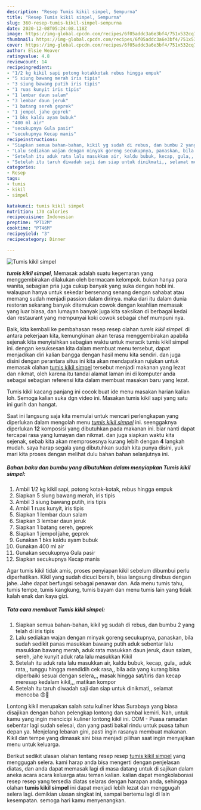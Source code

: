```yaml
---
description: "Resep Tumis kikil simpel, Sempurna"
title: "Resep Tumis kikil simpel, Sempurna"
slug: 360-resep-tumis-kikil-simpel-sempurna
date: 2020-12-08T05:24:08.118Z
image: https://img-global.cpcdn.com/recipes/6f05addc3a6e3bf4/751x532cq70/tumis-kikil-simpel-foto-resep-utama.jpg
thumbnail: https://img-global.cpcdn.com/recipes/6f05addc3a6e3bf4/751x532cq70/tumis-kikil-simpel-foto-resep-utama.jpg
cover: https://img-global.cpcdn.com/recipes/6f05addc3a6e3bf4/751x532cq70/tumis-kikil-simpel-foto-resep-utama.jpg
author: Elsie Weaver
ratingvalue: 4.8
reviewcount: 14
recipeingredient:
- "1/2 kg kikil sapi potong kotakkotak rebus hingga empuk"
- "5 siung bawang merah iris tipis"
- "3 siung bawang putih iris tipis"
- "1 ruas kunyit iris tipis"
- "1 lembar daun salam"
- "3 lembar daun jeruk"
- "1 batang sereh geprek"
- "1 jempol jahe geprek"
- "1 bks kaldu ayam bubuk"
- "400 ml air"
- "secukupnya Gula pasir"
- "secukupnya Kecap manis"
recipeinstructions:
- "Siapkan semua bahan-bahan, kikil yg sudah di rebus, dan bumbu 2 yang telah di iris tipis"
- "Lalu sediakan wajan dengan minyak goreng secukupnya, panaskan, bila sudah sedikit panas masukkan bawang putih aduk sebentar lalu masukkan bawang merah, aduk rata masukkan daun jeruk, daun salam, sereh, jahe kunyit aduk rata lalu masukkan Kikil"
- "Setelah itu aduk rata lalu masukkan air, kaldu bubuk, kecap, gula,, aduk rata,, tunggu hingga mendidih cek rasa,, bila ada yang kurang bisa diperbaiki sesuai dengan selera,,, masak hingga sat/tiris dan kecap meresap kedalam kikil,,, matikan kompor"
- "Setelah itu taruh diwadah saji dan siap untuk dinikmati,, selamat mencoba 😍🙏"
categories:
- Resep
tags:
- tumis
- kikil
- simpel

katakunci: tumis kikil simpel 
nutrition: 170 calories
recipecuisine: Indonesian
preptime: "PT12M"
cooktime: "PT46M"
recipeyield: "3"
recipecategory: Dinner

---
```



![Tumis kikil simpel](https://img-global.cpcdn.com/recipes/6f05addc3a6e3bf4/751x532cq70/tumis-kikil-simpel-foto-resep-utama.jpg)

<b><i>tumis kikil simpel</i></b>, Memasak adalah suatu kegemaran yang menggembirakan dilakukan oleh bermacam kelompok. bukan hanya para wanita, sebagian pria juga cukup banyak yang suka dengan hobi ini. walaupun hanya untuk sekedar bersenang senang dengan sahabat atau memang sudah menjadi passion dalam dirinya. maka dari itu dalam dunia restoran sekarang banyak ditemukan cowok dengan keahlian memasak yang luar biasa, dan lumayan banyak juga kita saksikan di berbagai kedai dan restaurant yang mempunyai koki cowok sebagai chef mumpuni nya.

Baik, kita kembali ke pembahasan resep resep olahan <i>tumis kikil simpel</i>. di antara pekerjaan kita, kemungkinan akan terasa menggembirakan apabila sejenak kita menyisihkan sebagian waktu untuk meracik tumis kikil simpel ini. dengan kesuksesan kita dalam membuat menu tersebut, dapat menjadikan diri kalian bangga dengan hasil menu kita sendiri. dan juga disini dengan perantara situs ini kita akan mendapatkan rujukan untuk memasak olahan <u>tumis kikil simpel</u> tersebut menjadi makanan yang lezat dan nikmat, oleh karena itu tandai alamat laman ini di komputer anda sebagai sebagian referensi kita dalam membuat masakan baru yang lezat.

Tumis kikil kacang panjang ini cocok buat ide menu masakan harian kalian loh. Semoga kalian suka dgn video ini. Masakan tumis kikil sapi yang satu ini gurih dan hangat.


Saat ini langsung saja kita memulai untuk mencari perlengkapan yang diperlukan dalam mengolah menu <u><i>tumis kikil simpel</i></u> ini. seenggaknya diperlukan <b>12</b> komposisi yang dibutuhkan pada makanan ini. biar nanti dapat tercapai rasa yang lumayan dan nikmat. dan juga siapkan waktu kita sejenak, sebab kita akan memprosesnya kurang lebih dengan <b>4</b> langkah mudah. saya harap segala yang dibutuhkan sudah kita punya disini, yuk mari kita proses dengan melihat dulu bahan bahan selanjutnya ini.

<!--inarticleads1-->

##### Bahan baku dan bumbu yang dibutuhkan dalam menyiapkan Tumis kikil simpel:

1. Ambil 1/2 kg kikil sapi, potong kotak-kotak, rebus hingga empuk
1. Siapkan 5 siung bawang merah, iris tipis
1. Ambil 3 siung bawang putih, iris tipis
1. Ambil 1 ruas kunyit, iris tipis
1. Siapkan 1 lembar daun salam
1. Siapkan 3 lembar daun jeruk
1. Siapkan 1 batang sereh, geprek
1. Siapkan 1 jempol jahe, geprek
1. Gunakan 1 bks kaldu ayam bubuk
1. Gunakan 400 ml air
1. Gunakan secukupnya Gula pasir
1. Siapkan secukupnya Kecap manis


Agar tumis kikil tidak amis, proses penyiapan kikil sebelum dibumbui perlu diperhatikan. Kikil yang sudah dicuci bersih, bisa langsung direbus dengan jahe. Jahe dapat berfungsi sebagai penawar dan. Ada menu tumis tahu, tumis tempe, tumis kangkung, tumis bayam dan menu tumis lain yang tidak kalah enak dan kaya gizi. 

<!--inarticleads2-->

##### Tata cara membuat Tumis kikil simpel:

1. Siapkan semua bahan-bahan, kikil yg sudah di rebus, dan bumbu 2 yang telah di iris tipis
1. Lalu sediakan wajan dengan minyak goreng secukupnya, panaskan, bila sudah sedikit panas masukkan bawang putih aduk sebentar lalu masukkan bawang merah, aduk rata masukkan daun jeruk, daun salam, sereh, jahe kunyit aduk rata lalu masukkan Kikil
1. Setelah itu aduk rata lalu masukkan air, kaldu bubuk, kecap, gula,, aduk rata,, tunggu hingga mendidih cek rasa,, bila ada yang kurang bisa diperbaiki sesuai dengan selera,,, masak hingga sat/tiris dan kecap meresap kedalam kikil,,, matikan kompor
1. Setelah itu taruh diwadah saji dan siap untuk dinikmati,, selamat mencoba 😍🙏


Lontong kikil merupakan salah satu kuliner khas Surabaya yang biasa disajikan dengan bahan pelengkap lontong dan sambal kemiri. Nah, untuk kamu yang ingin mencicipi kuliner lontong kikil ini. COM - Puasa ramadan sebentar lagi sudah selesai, dan yang pasti bakal rindu untuk puasa tahun depan ya. Menjelang lebaran gini, pasti ingin rasanya membuat makanan. Kikil dan tempe yang dimasak sini bisa menjadi pilihan saat ingin menyajikan menu untuk keluarga. 

Berikut sedikit ulasan olahan tentang resep resep <u>tumis kikil simpel</u> yang menggugah selera. kami harap anda bisa mengerti dengan penjelasan diatas, dan anda dapat memasak lagi di masa datang untuk di sajikan dalam aneka acara acara keluarga atau teman kalian. kalian dapat mengkolaborasi resep resep yang tersedia diatas selaras dengan harapan anda, sehingga olahan <b>tumis kikil simpel</b> ini dapat menjadi lebih lezat dan menggugah selera lagi. demikian ulasan singkat ini, sampai bertemu lagi di lain kesempatan. semoga hari kamu menyenangkan.
